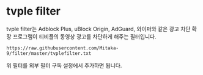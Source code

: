 # tvple filter

tvple filter는 Adblock Plus, uBlock Origin, AdGuard, 와이퍼와 같은 광고 차단 확장 프로그램이 티비플의 동영상 광고를 차단하게 해주는 필터입니다.

```
https://raw.githubusercontent.com/Mitaka-9/filter/master/tvplefilter.txt
```

위 필터를 외부 필터 구독 설정에서 추가하면 됩니다.
